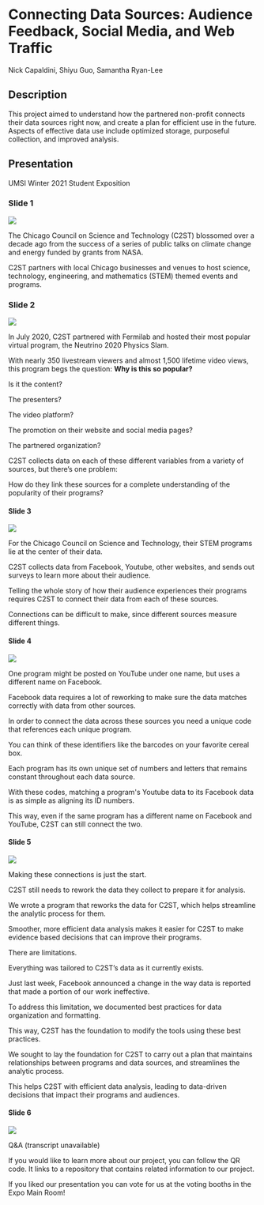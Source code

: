 # Connecting Data Sources: Audience Feedback, Social Media, and Web Traffic

Nick Capaldini, Shiyu Guo, Samantha Ryan-Lee

## Description

This project aimed to understand how the partnered non-profit connects their data sources right now, and create a plan for efficient use in the future. Aspects of effective data use include optimized storage, purposeful collection, and improved analysis.

## Presentation
UMSI Winter 2021 Student Exposition

### Slide 1
![](assets/presentation_slidedeck/umsiExpoW21_C2ST.png)

The Chicago Council on Science and Technology (C2ST) blossomed over a decade ago from the success of a series of public talks on climate change and energy funded by grants from NASA.

C2ST partners with local Chicago businesses and venues to host science, technology, engineering, and mathematics (STEM) themed events and programs.

### Slide 2
![](assets/presentation_slidedeck/umsiExpoW21_C2ST(1).png)

In July 2020, C2ST partnered with Fermilab and hosted their most popular virtual program, the Neutrino 2020 Physics Slam.

With nearly 350 livestream viewers and almost 1,500 lifetime video views, this program begs the question: **Why is this so popular?** 

Is it the content? 

The presenters? 

The video platform? 

The promotion on their website and social media pages? 

The partnered organization?

C2ST collects data on each of these different variables from a variety of sources, but there’s one problem:

How do they link these sources for a complete understanding of the popularity of their programs?

#### Slide 3
![](assets/presentation_slidedeck/umsiExpoW21_C2ST(2).png)

For the Chicago Council on Science and Technology, their STEM programs lie at the center of their data. 

C2ST collects data from Facebook, Youtube, other websites, and sends out surveys to learn more about their audience.

Telling the whole story of how their audience experiences their programs requires C2ST to connect their data from each of these sources.

Connections can be difficult to make, since different sources measure different things.

#### Slide 4
![](assets/presentation_slidedeck/umsiExpoW21_C2ST(3).png)

One program might be posted on YouTube under one name, but uses a different name on Facebook.

Facebook data requires a lot of reworking to make sure the data matches correctly with data from other sources.

In order to connect the data across these sources you need a unique code that references each unique program. 

You can think of these identifiers like the barcodes on your favorite cereal box.

Each program has its own unique set of numbers and letters that remains constant throughout each data source.

With these codes, matching a program's Youtube data to its Facebook data is as simple as aligning its ID numbers.

This way, even if the same program has a different name on Facebook and YouTube, C2ST can still connect the two.

#### Slide 5
![](assets/presentation_slidedeck/umsiExpoW21_C2ST(4).png)

Making these connections is just the start.

C2ST still needs to rework the data they collect to prepare it for analysis.

We wrote a program that reworks the data for C2ST, which helps streamline the analytic process for them. 

Smoother, more efficient data analysis makes it easier for C2ST to make evidence based decisions that can improve their programs.

There are limitations.

Everything was tailored to C2ST’s data as it currently exists.

Just last week, Facebook announced a change in the way data is reported that made a portion of our work ineffective.

To address this limitation, we documented best practices for data organization and formatting.

This way, C2ST has the foundation to modify the tools using these best practices.

We sought to lay the foundation for C2ST to carry out a plan that maintains relationships between programs and data sources, and streamlines the analytic process.

This helps C2ST with efficient data analysis, leading to data-driven decisions that impact their programs and audiences. 


#### Slide 6
![](assets/presentation_slidedeck/umsiExpoW21_C2ST(5).png)

Q&A (transcript unavailable)

If you would like to learn more about our project, you can follow the QR code. It links to a repository that contains related information to our project.

If you liked our presentation you can vote for us at the voting booths in the Expo Main Room!
